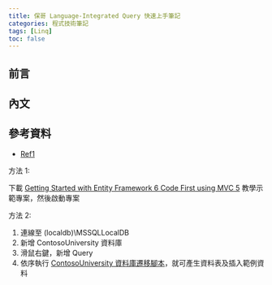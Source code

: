```yaml
---
title: 保哥 Language-Integrated Query 快速上手筆記
categories: 程式技術筆記
tags: [Linq]
toc: false
---
```

## 前言

## 內文

## 參考資料
- [Ref1][1]

方法 1:

下載 [Getting Started with Entity Framework 6 Code First using MVC 5][1] 教學示範專案，然後啟動專案

方法 2:

1. 連線至 (localdb)\MSSQLLocalDB
2. 新增 ContosoUniversity 資料庫
3. 滑鼠右鍵，新增 Query
4. 依序執行 [ContosoUniversity 資料庫遷移腳本][2]，就可產生資料表及插入範例資料

[1]: https://docs.microsoft.com/en-us/aspnet/mvc/overview/getting-started/getting-started-with-ef-using-mvc/creating-an-entity-framework-data-model-for-an-asp-net-mvc-application "Getting Started with Entity Framework 6 Code First using MVC 5"
[2]: https://github.com/jeffogata/contosouniversity2016/tree/master/src/DatabaseMigration/up "ContosoUniversity 資料庫遷移腳本"
[3]: https://blogs.msdn.microsoft.com/charlie/2008/02/28/link-to-everything-a-list-of-linq-providers/